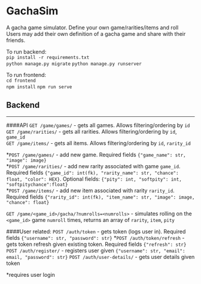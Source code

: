 # GachaSim

A gacha game simulator. Define your own game/rarities/items and roll  
Users may add their own definition of a gacha game and share with their friends.

To run backend:  
`pip install -r requirements.txt`  
`python manage.py migrate`
`python manage.py runserver`  

To run frontend:  
`cd frontend`  
`npm install`
`npm run serve`


## Backend
---
####API
`GET /game/games/` - gets all games. Allows filtering/ordering by `id`  
`GET /game/rarities/` - gets all rarities. Allows filtering/ordering by `id`, `game_id`  
`GET /game/items/` - gets all items. Allows filtering/ordering by `id`, `rarity_id`  

*`POST /game/games/` - add new game. Required fields `{"game_name": str, "image": image}`  
*`POST /game/rarities/` - add new rarity associated with game `game_id`. Required fields `{"game_id": int(fk), "rarity_name": str, "chance": float, "color": HEX}`. Optional fields: `{"pity": int, "softpity": int, "softpitychance":float}`  
*`POST /game/items/` - add new item associated with rarity `rarity_id`. Required fields `{"rarity_id": int(fk), "item_name": str, "image": image, "chance": float}`  

`GET /game/<game_id>/gacha/?numrolls=<numrolls>` - simulates rolling on the `<game_id>` game `numroll` times, returns an array of `rarity`, `item`, `pity`  

####User related:
`POST /auth/token` - gets token (logs user in). Required fields `{"username": str, "password": str}`
*`POST /auth/token/refresh` - gets token refresh given existing token. Required fields `{"refresh": str}`
`POST /auth/register/` - registers user given `{"username": str, "email": email, "password": str}`
`POST /auth/user-details/` - gets user details given token

*requires user login